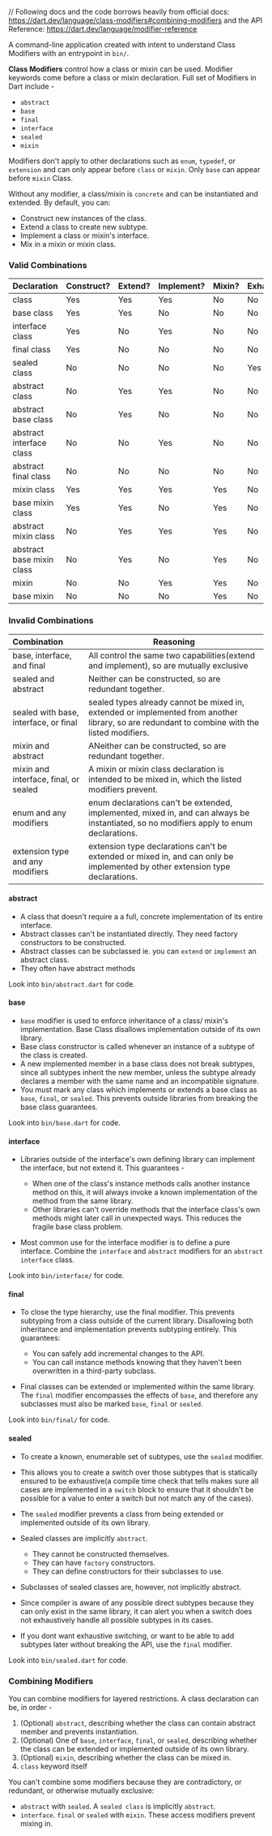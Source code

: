 // Following docs and the code borrows heavily from official docs: https://dart.dev/language/class-modifiers#combining-modifiers and the API Reference: https://dart.dev/language/modifier-reference

A command-line application created with intent to understand Class Modifiers with an entrypoint in `bin/`.

**Class Modifiers** control how a class or mixin can be used. Modifier keywords come before a class or mixin declaration. Full set of Modifiers in Dart include -

- `abstract` 
- `base`
- `final` 
- `interface`
- `sealed`
- `mixin`

Modifiers don't apply to other declarations such as `enum`, `typedef`, or `extension` and can only appear before `class` or `mixin`. Only `base` can appear before `mixin` Class. 

Without any modifier, a class/mixin is `concrete` and can be instantiated and extended. By default, you can: 
- Construct new instances of the class. 
- Extend a class to create new subtype. 
- Implement a class or mixin's interface. 
- Mix in a mixin or mixin  class. 

### Valid Combinations

| Declaration               | Construct? | Extend? | Implement? | Mixin? | Exhaustive? |
|:--------------------------|:-----------|:--------|------------|:-------|:------------|
| class                     | Yes        | Yes     | Yes        | No     | No          |
| base class                | Yes        | Yes     | No         | No     | No          |
| interface class           | Yes        | No      | Yes        | No     | No          |
| final class               | Yes        | No      | No         | No     | No          |
| sealed class              | No         | No      | No         | No     | Yes         |
| abstract class            | No         | Yes     | Yes        | No     | No          |
| abstract base class       | No         | Yes     | No         | No     | No          |
| abstract interface class  | No         | No      | Yes        | No     | No          |
| abstract final class      | No         | No      | No         | No     | No          |
| mixin class               | Yes        | Yes     | Yes        | Yes    | No          | 
| base mixin class          | Yes        | Yes     | No         | Yes    | No          |
| abstract mixin class      | No         | Yes     | Yes        | Yes    | No          |
| abstract base mixin class | No         | Yes     | No         | Yes    | No          |
| mixin                     | No         | No      | Yes        | Yes    | No          |
| base mixin                | No         | No      | No         | Yes    | No          |

### Invalid Combinations

| Combination                           | Reasoning                                                                                                                                     |
|:--------------------------------------|-----------------------------------------------------------------------------------------------------------------------------------------------|
| base, interface, and final            | All control the same two capabilities(extend and implement), so are mutually exclusive                                                        |
| sealed and abstract                   | Neither can be constructed, so are redundant together.                                                                                        |
| sealed with base, interface, or final | sealed types already cannot be mixed in, extended or implemented from another library, so are redundant to combine with the listed modifiers. |
| mixin and abstract                    | ANeither can be constructed, so are redundant together.                                                                                       |
| mixin and interface, final, or sealed | A mixin or mixin class declaration is intended to be mixed in, which the listed modifiers prevent.                                            |
| enum and any modifiers                | enum declarations can't be extended, implemented, mixed in, and can always be instantiated, so no modifiers apply to enum declarations.       |
| extension type and any modifiers      | extension type declarations can't be extended or mixed in, and can only be implemented by other extension type declarations.                  |

#### abstract
- A class that doesn't require a a full, concrete implementation of its entire interface. 
- Abstract classes can't be instantiated directly. They need factory constructors to be constructed.
- Abstract classes can be subclassed ie. you can `extend` or `implement` an abstract class.
- They often have abstract methods

Look into `bin/abstract.dart` for code. 

#### base
- `base` modifier is used to enforce inheritance of a class/ mixin's implementation. Base Class disallows implementation outside of its own library.
- Base class constructor is called whenever an instance of a subtype of the class is created. 
- A new implemented member in a base class does not break subtypes, since all subtypes inherit the new member, unless the subtype already declares a member with the same name and an incompatible signature.
- You must mark any class which implements or extends a base class as `base`, `final`, or `sealed`. This prevents outside libraries from breaking  the base class guarantees.  

Look into `bin/base.dart` for code. 

#### interface
- Libraries outside of the interface's own defining library can implement the interface, but not extend it. This guarantees - 
  - When one of the class's instance methods calls another instance method on this, it will always invoke a known implementation of the method from the same library. 
  - Other libraries can't override methods that the interface class's own methods might later call in unexpected ways. This reduces the fragile base class problem.

- Most common use for the interface modifier is to define a pure interface. Combine the `interface` and `abstract` modifiers for an `abstract interface` class. 

Look into `bin/interface/` for code.

#### final
- To close the type hierarchy, use the final modifier. This prevents subtyping from a class outside of the current library. Disallowing both inheritance and implementation prevents subtyping entirely. This guarantees: 
  - You can safely add incremental changes to the API. 
  - You can call instance methods knowing that they haven't been overwritten in a third-party subclass. 

- Final classes can be extended or implemented within the same library. The `final` modifier encompasses the effects of `base`, and therefore any subclasses must also be marked `base`, `final` or `sealed`. 

Look into `bin/final/` for code. 

#### sealed
- To create a known, enumerable set of subtypes, use the `sealed` modifier. 
- This allows you to create a switch over those subtypes that is statically ensured to be exhaustive(a compile time check that tells makes sure all cases are implemented in a `switch` block to ensure that it shouldn't be possible for a value to enter a switch but  not match any of the cases).
- The `sealed` modifier prevents a class from being extended or implemented outside of its own library. 
- Sealed classes are implicitly `abstract`.
  - They cannot be constructed themselves. 
  - They can have `factory` constructors. 
  - They can define constructors for their subclasses to use. 

- Subclasses of sealed classes are, however, not implicitly abstract. 
- Since compiler is aware of any possible direct subtypes because they can only exist in the same library, it can alert you when a switch does not exhaustively handle all possible subtypes in its cases. 

- If you dont want exhaustive switching, or want to be able to add subtypes later without breaking the API, use the `final` modifier.

Look into `bin/sealed.dart` for code.

### Combining Modifiers

You can combine modifiers for layered restrictions. A class declaration can be, in order -
  1. (Optional) `abstract`, describing whether the class can contain abstract member and prevents instantiation. 
  2. (Optional) One of `base`, `interface`, `final`, or `sealed`, describing whether the class can be extended or implemented outside of its own library.
  3. (Optional) `mixin`, describing whether the class can be mixed in.
  4. `class` keyword itself 

You can't combine some modifiers because they are contradictory, or redundant, or otherwise mutually exclusive: 
  - `abstract` with `sealed`. A `sealed class` is implicitly `abstract`.
  - `interface`. `final` or `sealed` with `mixin`. These access modifiers prevent mixing in. 


```dart

